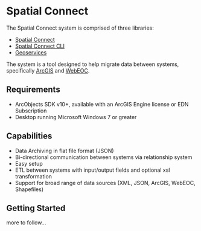 # Spatial Connect
The Spatial Connect system is comprised of three libraries:
* <a href="https://www.github.com/juwilliams/spatial-connect">Spatial Connect</a>
* <a href="https://www.github.com/juwilliams/spatial-connect-cli">Spatial Connect CLI</a>
* <a href="https://www.github.com/juwilliams/geoservices">Geoservices</a>

The system is a tool designed to help migrate data between systems, specifically <a href="">ArcGIS</a> and <a href="">WebEOC</a>.


## Requirements
* ArcObjects SDK v10+, available with an ArcGIS Engine license or EDN Subscription
* Desktop running Microsoft Windows 7 or greater


## Capabilities
* Data Archiving in flat file format (JSON)
* Bi-directional communication between systems via relationship system
* Easy setup
* ETL between systems with input/output fields and optional xsl transformation
* Support for broad range of data sources (XML, JSON, ArcGIS, WebEOC, Shapefiles)


## Getting Started
more to follow...



